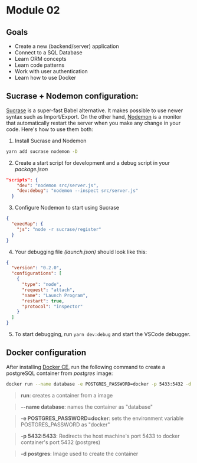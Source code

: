 # Module 02

## Goals
- Create a new (backend/server) application
- Connect to a SQL Database
- Learn ORM concepts
- Learn code patterns
- Work with user authentication
- Learn how to use Docker

## Sucrase + Nodemon configuration:
[Sucrase](https://github.com/alangpierce/sucrase) is a super-fast Babel alternative. It makes possible to use newer syntax such as Import/Export. On the other hand, [Nodemon](https://github.com/remy/nodemon) is a monitor that automatically restart the server when you make any change in your code. Here's how to use them both:

1) Install Sucrase and Nodemon

```bash
yarn add sucrase nodemon -D
```

2) Create a start script for development and a debug script in your *package.json*

```json
"scripts": {
    "dev": "nodemon src/server.js",
    "dev:debug": "nodemon --inspect src/server.js"
  }
```
  
3) Configure Nodemon to start using Sucrase

```json
{
  "execMap": {
    "js": "node -r sucrase/register"
  }
}
```

4) Your debugging file *(launch.json)* should look like this:

```json
{
  "version": "0.2.0",
  "configurations": [
    {
      "type": "node",
      "request": "attach",
      "name": "Launch Program",
      "restart": true,
      "protocol": "inspector"
    }
  ]
}
```
5) To start debugging, run ```yarn dev:debug``` and start the VSCode debugger.

## Docker configuration
After installing [Docker CE](https://github.com/docker/docker-ce), run the following command to create a postgreSQL container from *postgres* image:

```bash
docker run --name database -e POSTGRES_PASSWORD=docker -p 5433:5432 -d postgres 
```

> **run**: creates a container from a image

> **--name database**:  names the container as "database"

> **-e POSTGRES_PASSWORD=docker**: sets the environment variable POSTGRES_PASSWORD as "docker"

> **-p 5432:5433**:  Redirects the host machine's port 5433 to docker container's port 5432 (postgres)

> **-d postgres**:  Image used to create the container

